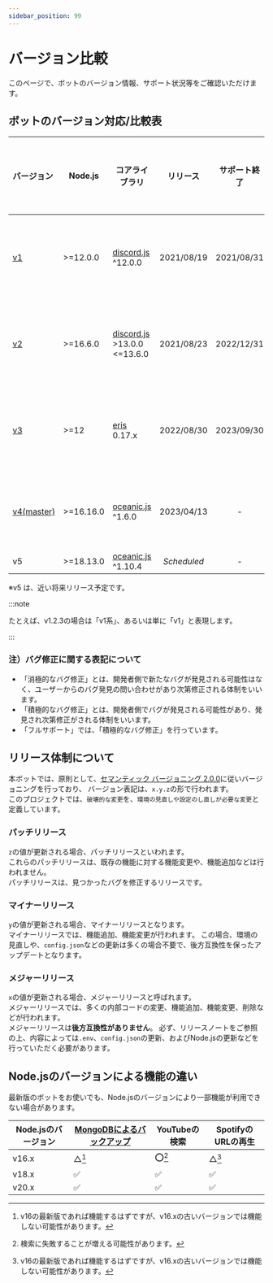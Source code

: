 ```yaml
---
sidebar_position: 99
---
```

# バージョン比較
このページで、ボットのバージョン情報、サポート状況等をご確認いただけます。

<style>{`
.alert.alert--warning.margin-bottom--md {
  display: none;
}
`}</style>

## ボットのバージョン対応/比較表

<div class="no-wrap-table">

|バージョン                                                                        |Node.js  |コアライブラリ                                        |リリース  |サポート終了|サポート範囲                      |サポート状況                |
|:--------------------------------------------------------------------------------|---------|------------------------------------------------------|:--------:|:---------:|:-------------------------------:|:---------------------------|
|[v1](https://github.com/mtripg6666tdr/Discord-SimpleMusicBot/tree/v1)            |>=12.0.0 |[discord.js](https://discord.js.org/) ^12.0.0         |2021/08/19|2021/08/31 |-                                |:x:サポート終了             |
|[v2](https://github.com/mtripg6666tdr/Discord-SimpleMusicBot/tree/v2)            |>=16.6.0 |[discord.js](https://discord.js.org/) >13.0.0 \<=13.6.0|2021/08/23|2022/12/31 |-                                |:x:サポート終了             |
|[v3](https://github.com/mtripg6666tdr/Discord-SimpleMusicBot/tree/v3)            |>=12     |[eris](https://abal.moe/Eris/) 0.17.x                 |2022/08/30|2023/09/30 |-                                |:x:サポート終了             |
|[v4(master)](https://github.com/mtripg6666tdr/Discord-SimpleMusicBot/tree/master)|>=16.16.0|[oceanic.js](https://oceanic.ws/) ^1.6.0              |2023/04/13|-          |フルサポート                      |:white_check_mark:サポート中|
|v5                                                                               |>=18.13.0|[oceanic.js](https://oceanic.ws/) ^1.10.4             |*Scheduled*|-         |-                                |-                          |

※v5 は、近い将来リリース予定です。

</div>

:::note

たとえば、v1.2.3の場合は「v1系」、あるいは単に「v1」と表現します。

:::

### 注）バグ修正に関する表記について
* 「消極的なバグ修正」とは、開発者側で新たなバグが発見される可能性はなく、ユーザーからのバグ発見の問い合わせがあり次第修正される体制をいいます。
* 「積極的なバグ修正」とは、開発者側でバグが発見される可能性があり、発見され次第修正がされる体制をいいます。
* 「フルサポート」では、「積極的なバグ修正」を行っています。

## リリース体制について
本ボットでは、原則として、[セマンティック バージョニング 2.0.0](https://semver.org/lang/ja/)に従いバージョニングを行っており、
バージョン表記は、`x.y.z`の形で行われます。  
このプロジェクトでは、`破壊的な変更`を、`環境の見直しや設定のし直しが必要な変更`と定義しています。

### パッチリリース
`z`の値が更新される場合、パッチリリースといわれます。  
これらのパッチリリースは、既存の機能に対する機能変更や、機能追加などは行われません。  
パッチリリースは、見つかったバグを修正するリリースです。

### マイナーリリース
`y`の値が更新される場合、マイナーリリースとなります。  
マイナーリリースでは、機能追加、機能変更が行われます。
この場合、環境の見直しや、`config.json`などの更新は多くの場合不要で、後方互換性を保ったアップデートとなります。

### メジャーリリース
`x`の値が更新される場合、メジャーリリースと呼ばれます。  
メジャーリリースでは、多くの内部コードの変更、機能追加、機能変更、削除などが行われます。  
メジャーリリースは**後方互換性がありません**。
必ず、リリースノートをご参照の上、内容によっては`.env`、`config.json`の更新、およびNode.jsの更新などを行っていただく必要があります。

## Node.jsのバージョンによる機能の違い
最新版のボットをお使いでも、Node.jsのバージョンにより一部機能が利用できない場合があります。

|Node.jsのバージョン|[MongoDBによるバックアップ](./backup/mongo.md)|YouTubeの検索           |SpotifyのURLの再生       |
|------------------|---------------------------------------------|------------------------|------------------------|
|v16.x             |△[^1]                                       |:o:[^2]                 |△[^1]                  |
|v18.x             |:white_check_mark:                           |:white_check_mark:      |:white_check_mark:      |
|v20.x             |:white_check_mark:                           |:white_check_mark:      |:white_check_mark:      |

[^1]: v16の最新版であれば機能するはずですが、v16.xの古いバージョンでは機能しない可能性があります。
[^2]: 検索に失敗することが増える可能性があります。

